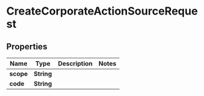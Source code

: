 

# CreateCorporateActionSourceRequest

## Properties

Name | Type | Description | Notes
------------ | ------------- | ------------- | -------------
**scope** | **String** |  | 
**code** | **String** |  | 



